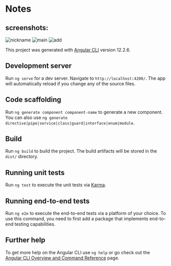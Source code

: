 # Notes
## screenshots:
![nickname](https://user-images.githubusercontent.com/62152929/140329375-3d69c620-b192-407f-b579-4dbe45fc2849.JPG)
![main](https://user-images.githubusercontent.com/62152929/140329494-3e0c04f2-f181-4b84-9e60-94e1ddbe327b.JPG)
![add](https://user-images.githubusercontent.com/62152929/140329549-e0ee1f08-4257-4631-bf18-ab9ae2ff8a82.JPG)

This project was generated with [Angular CLI](https://github.com/angular/angular-cli) version 12.2.6.

## Development server

Run `ng serve` for a dev server. Navigate to `http://localhost:4200/`. The app will automatically reload if you change any of the source files.

## Code scaffolding

Run `ng generate component component-name` to generate a new component. You can also use `ng generate directive|pipe|service|class|guard|interface|enum|module`.

## Build

Run `ng build` to build the project. The build artifacts will be stored in the `dist/` directory.

## Running unit tests

Run `ng test` to execute the unit tests via [Karma](https://karma-runner.github.io).

## Running end-to-end tests

Run `ng e2e` to execute the end-to-end tests via a platform of your choice. To use this command, you need to first add a package that implements end-to-end testing capabilities.

## Further help

To get more help on the Angular CLI use `ng help` or go check out the [Angular CLI Overview and Command Reference](https://angular.io/cli) page.
